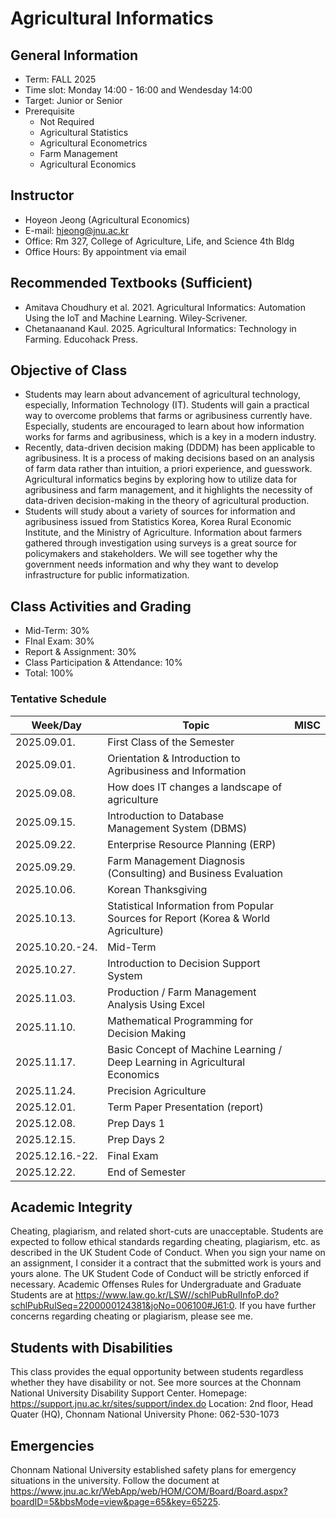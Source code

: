 # Agricultural Informatics
## General Information
* Term: FALL 2025
* Time slot: Monday 14:00 - 16:00 and Wendesday 14:00
* Target: Junior or Senior
* Prerequisite
    - Not Required
    - Agricultural Statistics
    - Agricultural Econometrics
    - Farm Management
    - Agricultural Economics

## Instructor
- Hoyeon Jeong (Agricultural Economics)
- E-mail: hjeong@jnu.ac.kr
- Office: Rm 327, College of Agriculture, Life, and Science 4th Bldg
- Office Hours: By appointment via email

## Recommended Textbooks (Sufficient)
- Amitava Choudhury et al. 2021. Agricultural Informatics: Automation Using the IoT and Machine Learning. Wiley-Scrivener.
- Chetanaanand Kaul. 2025. Agricultural Informatics: Technology in Farming. Educohack Press.

## Objective of Class
- Students may learn about advancement of agricultural technology, especially, Information
Technology (IT). Students will gain a practical way to overcome problems that farms or
agribusiness currently have. Especially, students are encouraged to learn about how
information works for farms and agribusiness, which is a key in a modern industry.
- Recently, data-driven decision making (DDDM) has been applicable to agribusiness. It is a
process of making decisions based on an analysis of farm data rather than intuition, a
priori experience, and guesswork. Agricultural informatics begins by exploring how to
utilize data for agribusiness and farm management, and it highlights the necessity of
data-driven decision-making in the theory of agricultural production.
- Students will study about a variety of sources for information and agribusiness issued
from Statistics Korea, Korea Rural Economic Institute, and the Ministry of Agriculture.
Information about farmers gathered through investigation using surveys is a great source
for policymakers and stakeholders. We will see together why the government needs
information and why they want to develop infrastructure for public informatization.

## Class Activities and Grading
- Mid-Term: 30%
- FInal Exam: 30%
- Report & Assignment: 30%
- Class Participation & Attendance: 10%
- Total: 100%

### Tentative Schedule
|Week/Day|Topic|MISC|
|--------|-----|----|
|2025.09.01.|First Class of the Semester|
|2025.09.01.|Orientation & Introduction to Agribusiness and Information|
|2025.09.08.|How does IT changes a landscape of agriculture|
|2025.09.15.|Introduction to Database Management System (DBMS)|
|2025.09.22.|Enterprise Resource Planning (ERP)|
|2025.09.29.|Farm Management Diagnosis (Consulting) and Business Evaluation|
|2025.10.06.|Korean Thanksgiving|
|2025.10.13.|Statistical Information from Popular Sources for Report (Korea & World Agriculture)|
|2025.10.20.-24.|Mid-Term|
|2025.10.27.|Introduction to Decision Support System|
|2025.11.03.|Production / Farm Management Analysis Using Excel|
|2025.11.10.|Mathematical Programming for Decision Making|
|2025.11.17.|Basic Concept of Machine Learning / Deep Learning in Agricultural Economics|
|2025.11.24.|Precision Agriculture|
|2025.12.01.|Term Paper Presentation (report)|
|2025.12.08.|Prep Days 1|
|2025.12.15.|Prep Days 2|
|2025.12.16.-22.|Final Exam|
|2025.12.22.|End of Semester|

## Academic Integrity
Cheating, plagiarism, and related short-cuts are unacceptable. Students are expected to follow ethical standards regarding cheating, plagiarism, etc. as described in the UK Student Code of Conduct. When you sign your name on an assignment, I consider it a contract that the submitted work is yours and yours alone. The UK Student Code of Conduct will be strictly enforced if necessary. Academic Offenses Rules for Undergraduate and Graduate Students are at https://www.law.go.kr/LSW//schlPubRulInfoP.do?schlPubRulSeq=2200000124381&joNo=006100#J61:0. If you have further concerns regarding cheating or plagiarism, please see me.

## Students with Disabilities
This class provides the equal opportunity between students regardless whether they have disability or not. See more sources at the Chonnam National University Disability Support Center.
Homepage: https://support.jnu.ac.kr/sites/support/index.do
Location: 2nd floor, Head Quater (HQ), Chonnam National University
Phone: 062-530-1073

## Emergencies
Chonnam National University established safety plans for emergency situations in the university. Follow the document at https://www.jnu.ac.kr/WebApp/web/HOM/COM/Board/Board.aspx?boardID=5&bbsMode=view&page=65&key=65225.


 